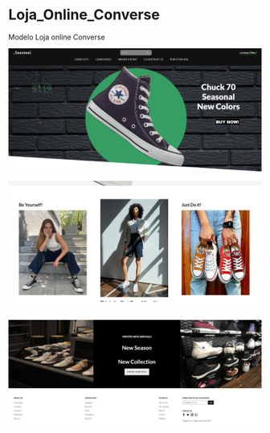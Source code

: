 # Loja_Online_Converse
Modelo Loja online Converse

![](https://github.com/Diegojfsr/Loja_Online_Converse/blob/main/Print/Captura%20de%20tela%202023-04-28%20135754.png)


![](https://github.com/Diegojfsr/Loja_Online_Converse/blob/main/Print/Captura%20de%20tela%202023-04-28%20135842.png)


![](https://github.com/Diegojfsr/Loja_Online_Converse/blob/main/Print/Captura%20de%20tela%202023-04-28%20135922.png)

